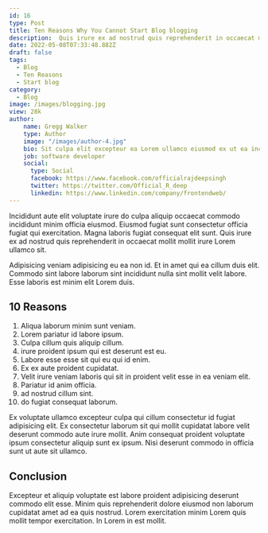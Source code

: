 ```yaml
---
id: 16
type: Post
title: Ten Reasons Why You Cannot Start Blog blogging
description:  Quis irure ex ad nostrud quis reprehenderit in occaecat mollit mollit irure Lorem ullamco sit.
date: 2022-05-08T07:33:48.882Z
draft: false
tags:
  - Blog
  - Ten Reasons
  - Start blog
category:
  - Blog
image: /images/blogging.jpg
view: 28k
author: 
    name: Gregg Walker
    type: Author
    image: "/images/author-4.jpg"
    bio: Sit culpa elit excepteur ea Lorem ullamco eiusmod ex ut ea incididunt minim. Cillum eiusmod fugiat cupidatat.
    job: software developer
    social: 
      type: Social
      facebook: https://www.facebook.com/officialrajdeepsingh
      twitter: https://twitter.com/Official_R_deep
      linkedin: https://www.linkedin.com/company/frontendweb/
---
```


Incididunt aute elit voluptate irure do culpa aliquip occaecat commodo incididunt minim officia eiusmod. Eiusmod fugiat sunt consectetur officia fugiat qui exercitation. Magna laboris fugiat consequat elit sunt. Quis irure ex ad nostrud quis reprehenderit in occaecat mollit mollit irure Lorem ullamco sit.

Adipisicing veniam adipisicing eu ea non id. Et in amet qui ea cillum duis elit. Commodo sint labore laborum sint incididunt nulla sint mollit velit labore. Esse laboris est minim elit Lorem duis.
## 10 Reasons
1. Aliqua laborum minim sunt veniam.
2. Lorem pariatur id labore ipsum. 
3. Culpa cillum quis aliquip cillum.
4. irure proident ipsum qui est deserunt est eu. 
5. Labore esse esse sit qui eu qui id enim. 
6. Ex ex aute proident cupidatat. 
7. Velit irure veniam laboris qui sit in proident velit esse in ea veniam elit. 
8. Pariatur id anim officia.
9. ad nostrud cillum sint.
10. do fugiat consequat laborum.

Ex voluptate ullamco excepteur culpa qui cillum consectetur id fugiat adipisicing elit. Ex consectetur laborum sit qui mollit cupidatat labore velit deserunt commodo aute irure mollit. Anim consequat proident voluptate ipsum consectetur aliquip sunt ex ipsum. Nisi deserunt commodo in officia sunt ut aute sit ullamco.

## Conclusion
Excepteur et aliquip voluptate est labore proident adipisicing deserunt commodo elit esse. Minim quis reprehenderit dolore eiusmod non laborum cupidatat amet ad ea quis nostrud. Lorem exercitation minim Lorem quis mollit tempor exercitation. In Lorem in est mollit.
